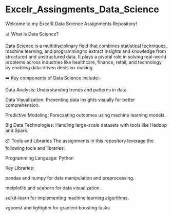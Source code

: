 # Excelr_Assingments_Data_Science
Welcome to my ExcelR Data Science Assignments Repository!



📊 What is Data Science?

Data Science is a multidisciplinary field that combines statistical techniques, machine learning, and programming to extract insights and knowledge from structured and unstructured data. It plays a pivotal role in solving real-world problems across industries like healthcare, finance, retail, and technology by enabling data-driven decision-making.



➡️ Key components of Data Science include:-

Data Analysis: Understanding trends and patterns in data.

Data Visualization: Presenting data insights visually for better comprehension.

Predictive Modeling: Forecasting outcomes using machine learning models.

Big Data Technologies: Handling large-scale datasets with tools like Hadoop and Spark.                                                                                                                                                                                                                                                            





📦 Tools and Libraries
The assignments in this repository leverage the following tools and libraries:

Programming Language: Python

Key Libraries:

pandas and numpy for data manipulation and preprocessing.

matplotlib and seaborn for data visualization.

scikit-learn for implementing machine learning algorithms.

xgboost and lightgbm for gradient boosting tasks.
